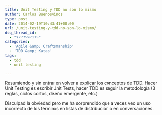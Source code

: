 ```yaml
---
title: Unit Testing y TDD no son lo mismo
author: Carlos Buenosvinos
type: post
date: 2014-02-19T10:43:41+00:00
url: /unit-testing-y-tdd-no-son-lo-mismo/
dsq_thread_id:
  - "2777597175"
categories:
  - 'Agile &amp; Craftsmanship'
  - 'TDD &amp; Katas'
tags:
  - tdd
  - unit testing

---
```

Resumiendo y sin entrar en volver a explicar los conceptos de TDD. Hacer Unit Testing es escribir Unit Tests, hacer TDD es seguir la metodología (3 reglas, ciclos cortos, diseño emergente, etc.)

<!--more-->

Disculpad la obviedad pero me ha sorprendido que a veces veo un uso incorrecto de los términos en listas de distribución o en conversaciones.